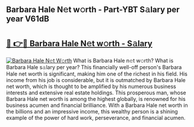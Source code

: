 ## Barbara Hale N𝚎t w𝚘rth - Part-YBT S𝚊lary per year V61dB

# <h2><a href="http://gc4kpzm.nevu.top/?p=Barbara+Hale">🔗 👉🔴 Barbara Hale N𝚎t w𝚘rth - S𝚊lary</a></h2>

[![Barbara Hale N𝚎t W𝚘rth](https://i.imgur.com/Oavwk0R.jpeg)](http://gc4kpzm.nevu.top/?p=Barbara+Hale)
What is Barbara Hale n𝚎t w𝚘rth? What is Barbara Hale s𝚊lary per year?
This financially well-off person's Barbara Hale net worth is significant, making him one of the richest in his field. His income from his job is considerable, but it is outmatched by Barbara Hale net worth, which is thought to be amplified by his numerous business interests and extensive real estate holdings. This prosperous man, whose Barbara Hale net worth is among the highest globally, is renowned for his business acumen and financial brilliance. With a Barbara Hale net worth in the billions and an impressive income, this wealthy person is a shining example of the power of hard work, perseverance, and financial acumen.
